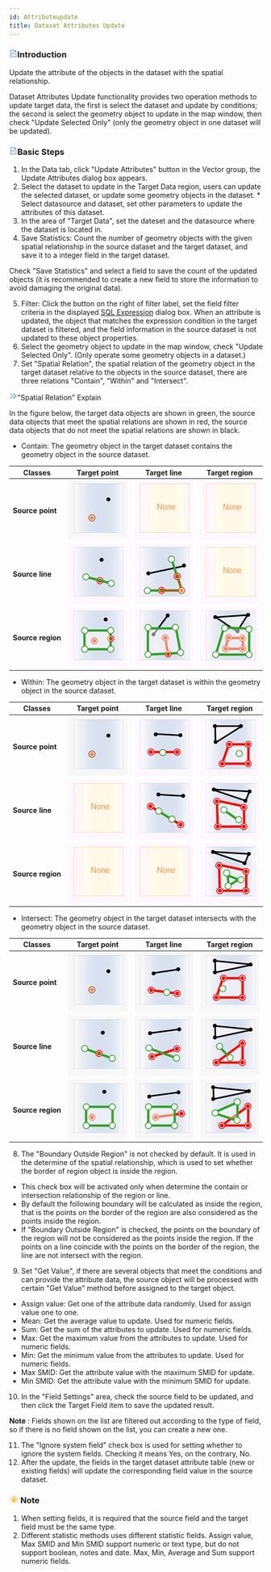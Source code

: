 ```yaml
---
id: Attributeupdate
title: Dataset Attributes Update
---
```

### ![](../../img/read.gif)Introduction

Update the attribute of the objects in the dataset with the spatial relationship.

Dataset Attributes Update functionality provides two operation methods to update target data, the first is select the dataset and update by conditions; the second is select the geometry object to update in the map window, then check "Update Selected Only" (only the geometry object in one dataset will be updated).

### ![](../../img/read.gif)Basic Steps

  1. In the Data tab, click "Update Attributes" button in the Vector group, the Update Attributes dialog box appears.  
  2. Select the dataset to update in the Target Data region, users can update the selected dataset, or update some geometry objects in the dataset.
    * Select datasource and dataset, set other parameters to update the attributes of this dataset.
  3. In the area of "Target Data", set the dateset and the datasource where the dataset is located in. 
  4. Save Statistics: Count the number of geometry objects with the given spatial relationship in the source dataset and the target dataset, and save it to a integer field in the target dataset. 

Check "Save Statistics" and select a field to save the count of the updated objects (it is recommended to create a new field to store the information to avoid damaging the original data).

  5. Filter: Click the button on the right of filter label, set the field filter criteria in the displayed [SQL Expression](../../Query/SQLDia.htm) dialog box. When an attribute is updated, the object that matches the expression condition in the target dataset is filtered, and the field information in the source dataset is not updated to these object properties.
  6. Select the geometry object to update in the map window, check "Update Selected Only". (Only operate some geometry objects in a dataset.)
  7. Set "Spatial Relation", the spatial relation of the geometry object in the target dataset relative to the objects in the source dataset, there are three relations "Contain", "Within" and "Intersect". 

![](img-en/close.gif)"Spatial Relation" Explain

In the figure below, the target data objects are shown in green, the source data objects that meet the spatial relations are shown in red, the source data objects that do not meet the spatial relations are shown in black.

* Contain: The geometry object in the target dataset contains the geometry object in the source dataset.  

Classes | Target point | Target line | Target region  
---|---|---|---  
**Source point** | ![](img-en/UpdateField01.png) | ![](img-en/UpdateField12.png) | ![](img-en/UpdateField12.png)  
**Source line** | ![](img-en/UpdateField14.png) | ![](img-en/UpdateField15.png) | ![](img-en/UpdateField12.png)  
**Source region** | ![](img-en/UpdateField17.png) | ![](img-en/UpdateField18.png) | ![](img-en/UpdateField19.png)  

* Within: The geometry object in the target dataset is within the geometry object in the source dataset.  

Classes | Target point | Target line | Target region  
---|---|---|---  
**Source point** | ![](img-en/UpdateField01.png) | ![](img-en/UpdateField22.png) | ![](img-en/UpdateField23.png)  
**Source line** | ![](img-en/UpdateField12.png) | ![](img-en/UpdateField25.png) | ![](img-en/UpdateField26.png)  
**Source region** | ![](img-en/UpdateField12.png) | ![](img-en/UpdateField12.png) | ![](img-en/UpdateField29.png)  
    
* Intersect: The geometry object in the target dataset intersects with the geometry object in the source dataset.  

Classes | Target point | Target line | Target region  
---|---|---|---  
**Source point** | ![](img-en/UpdateField01.png) | ![](img-en/UpdateField02.png) | ![](img-en/UpdateField03.png)  
**Source line** | ![](img-en/UpdateField04.png) | ![](img-en/UpdateField05.png) | ![](img-en/UpdateField06.png)  
**Source region** | ![](img-en/UpdateField07.png) | ![](img-en/UpdateField08.png) | ![](img-en/UpdateField09.png)  
  
  8. The "Boundary Outside Region" is not checked by default. It is used in the determine of the spatial relationship, which is used to set whether the border of region object is inside the region. 
  * This check box will be activated only when determine the contain or intersection relationship of the region or line.
  * By default the following boundary will be calculated as inside the region, that is the points on the border of the region are also considered as the points inside the region.
  * If "Boundary Outside Region" is checked, the points on the boundary of the region will not be considered as the points inside the region. If the points on a line coincide with the points on the border of the region, the line are not intersect with the region.
  9. Set "Get Value", if there are several objects that meet the conditions and can provide the attribute data, the source object will be processed with certain "Get Value" method before assigned to the target object. 
  * Assign value: Get one of the attribute data randomly. Used for assign value one to one.
  * Mean: Get the average value to update. Used for numeric fields. 
  * Sum: Get the sum of the attributes to update. Used for numeric fields.
  * Max: Get the maximum value from the attributes to update. Used for numeric fields. 
  * Min: Get the minimum value from the attributes to update. Used for numeric fields. 
  * Max SMID: Get the attribute value with the maximum SMID for update.
  * Min SMID: Get the attribute value with the minimum SMID for update. 
  10. In the "Field Settings" area, check the source field to be updated, and then click the Target Field item to save the updated result.

**Note** : Fields shown on the list are filtered out according to the type of
field, so if there is no field shown on the list, you can create a new one.

  11. The "Ignore system field" check box is used for setting whether to ignore the system fields. Checking it means Yes, on the contrary, No.
  12. After the update, the fields in the target dataset attribute table (new or existing fields) will update the corresponding field value in the source dataset.

### ![](../img/note.png)Note

  1. When setting fields, it is required that the source field and the target field must be the same type. 
  2. Different statistic methods uses different statistic fields. Assign value, Max SMID and Min SMID support numeric or text type, but do not support boolean, notes and date. Max, Min, Average and Sum support numeric fields.
